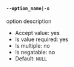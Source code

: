 #### `--option_name|-o`

option description

* Accept value: yes
* Is value required: yes
* Is multiple: no
* Is negatable: no
* Default: `NULL`
